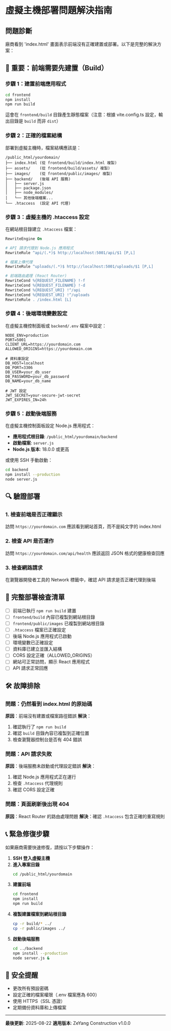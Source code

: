 # 虛擬主機部署問題解決指南

## 問題診斷
廠商看到 'index.html' 畫面表示前端沒有正確建置或部署。以下是完整的解決方案：

## 🚨 重要：前端需要先建置（Build）

### 步驟 1：建置前端應用程式
```bash
cd frontend
npm install
npm run build
```

這會在 `frontend/build` 目錄產生靜態檔案（注意：根據 vite.config.ts 設定，輸出目錄是 `build` 而非 `dist`）

### 步驟 2：正確的檔案結構
部署到虛擬主機時，檔案結構應該是：
```
/public_html/yourdomain/
├── index.html (從 frontend/build/index.html 複製)
├── assets/    (從 frontend/build/assets/ 複製)
├── images/    (從 frontend/public/images/ 複製)
├── backend/   (後端 API 服務)
│   ├── server.js
│   ├── package.json
│   ├── node_modules/
│   └── 其他後端檔案...
└── .htaccess  (設定 API 代理)
```

### 步驟 3：虛擬主機的 .htaccess 設定
在網站根目錄建立 `.htaccess` 檔案：
```apache
RewriteEngine On

# API 請求代理到 Node.js 應用程式
RewriteRule ^api/(.*)$ http://localhost:5001/api/$1 [P,L]

# 檔案上傳代理
RewriteRule ^uploads/(.*)$ http://localhost:5001/uploads/$1 [P,L]

# 前端路由處理 (React Router)
RewriteCond %{REQUEST_FILENAME} !-f
RewriteCond %{REQUEST_FILENAME} !-d
RewriteCond %{REQUEST_URI} !^/api
RewriteCond %{REQUEST_URI} !^/uploads
RewriteRule . /index.html [L]
```

### 步驟 4：後端環境變數設定
在虛擬主機控制面板或 `backend/.env` 檔案中設定：
```env
NODE_ENV=production
PORT=5001
CLIENT_URL=https://yourdomain.com
ALLOWED_ORIGINS=https://yourdomain.com

# 資料庫設定
DB_HOST=localhost
DB_PORT=3306
DB_USER=your_db_user
DB_PASSWORD=your_db_password
DB_NAME=your_db_name

# JWT 設定
JWT_SECRET=your-secure-jwt-secret
JWT_EXPIRES_IN=24h
```

### 步驟 5：啟動後端服務
在虛擬主機控制面板設定 Node.js 應用程式：
- **應用程式根目錄**: `/public_html/yourdomain/backend`
- **啟動檔案**: `server.js`
- **Node.js 版本**: 18.0.0 或更高

或使用 SSH 手動啟動：
```bash
cd backend
npm install --production
node server.js
```

## 🔍 驗證部署

### 1. 檢查前端是否正確顯示
訪問 `https://yourdomain.com` 應該看到網站首頁，而不是純文字的 index.html

### 2. 檢查 API 是否運作
訪問 `https://yourdomain.com/api/health` 應該返回 JSON 格式的健康檢查回應

### 3. 檢查網路請求
在瀏覽器開發者工具的 Network 標籤中，確認 API 請求是否正確代理到後端

## 📝 完整部署檢查清單

- [ ] 前端已執行 `npm run build` 建置
- [ ] `frontend/build` 內容已複製到網站根目錄
- [ ] `frontend/public/images` 已複製到網站根目錄
- [ ] `.htaccess` 檔案已正確設定
- [ ] 後端 Node.js 應用程式已啟動
- [ ] 環境變數已正確設定
- [ ] 資料庫已建立並匯入結構
- [ ] CORS 設定正確（ALLOWED_ORIGINS）
- [ ] 網站可正常訪問，顯示 React 應用程式
- [ ] API 請求正常回應

## 🛠️ 故障排除

### 問題：仍然看到 index.html 的原始碼
**原因**：前端沒有建置或檔案路徑錯誤
**解決**：
1. 確認執行了 `npm run build`
2. 確認 `build` 目錄內容已複製到正確位置
3. 檢查瀏覽器控制台是否有 404 錯誤

### 問題：API 請求失敗
**原因**：後端服務未啟動或代理設定錯誤
**解決**：
1. 確認 Node.js 應用程式正在運行
2. 檢查 `.htaccess` 代理規則
3. 確認 CORS 設定正確

### 問題：頁面刷新後出現 404
**原因**：React Router 的路由處理問題
**解決**：確認 `.htaccess` 包含正確的重寫規則

## 📞 緊急修復步驟

如果廠商需要快速修復，請按以下步驟操作：

1. **SSH 登入虛擬主機**
2. **進入專案目錄**
   ```bash
   cd /public_html/yourdomain
   ```
3. **建置前端**
   ```bash
   cd frontend
   npm install
   npm run build
   ```
4. **複製建置檔案到網站根目錄**
   ```bash
   cp -r build/* ../
   cp -r public/images ../
   ```
5. **啟動後端服務**
   ```bash
   cd ../backend
   npm install --production
   node server.js &
   ```

## 🔐 安全提醒

- 更改所有預設密碼
- 設定正確的檔案權限（.env 檔案應為 600）
- 使用 HTTPS（SSL 憑證）
- 定期備份資料庫和上傳檔案

---
**最後更新**: 2025-08-22
**適用版本**: ZeYang Construction v1.0.0